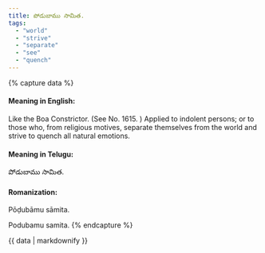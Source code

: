 ```yaml
---
title: పోడుబాము సామిత.
tags:
  - "world"
  - "strive"
  - "separate"
  - "see"
  - "quench"
---
```


{% capture data %}
#### Meaning in English:
Like the Boa Constrictor.
(See No. 1615. )
Applied to indolent persons; or to those who, from religious motives, separate themselves from the world and strive to quench all natural emotions.

#### Meaning in Telugu:
పోడుబాము సామిత.

#### Romanization:
Pōḍubāmu sāmita.

Podubamu samita.
{% endcapture %}

{{ data | markdownify }}

